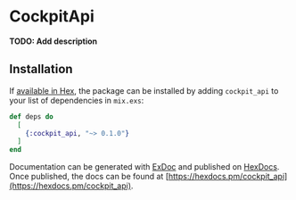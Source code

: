 # CockpitApi

**TODO: Add description**

## Installation

If [available in Hex](https://hex.pm/docs/publish), the package can be installed
by adding `cockpit_api` to your list of dependencies in `mix.exs`:

```elixir
def deps do
  [
    {:cockpit_api, "~> 0.1.0"}
  ]
end
```

Documentation can be generated with [ExDoc](https://github.com/elixir-lang/ex_doc)
and published on [HexDocs](https://hexdocs.pm). Once published, the docs can
be found at [https://hexdocs.pm/cockpit_api](https://hexdocs.pm/cockpit_api).

